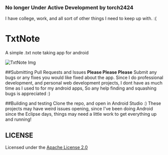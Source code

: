 ### No longer Under Active Development by torch2424
I have college, work, and all sort of other things I need to keep up with. :(

# TxtNote
A simple .txt note taking app for android

![TxtNote Img](https://files.aaronthedev.com/$/f7chc)

##Submitting Pull Requests and Issues
**Please Please Please** Submit any bugs or any fixes you would like fixed about the app. 
Since I do professional development, and personal web development projects,
I dont have as much time as I used to for my android apps,
So any help finding and squashing bugs is appreciated :)

##Building and testing
Clone the repo, and open in Android Studio :) These projects may have weird issues opening, since I've been doing
Android since the Eclipse days, things may need a little work to get everything up and running!

## LICENSE

Licensed under the [Apache License 2.0](http://choosealicense.com/licenses/apache-2.0/)
